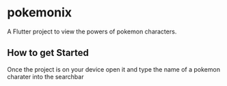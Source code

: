 # pokemonix

A Flutter project to view the powers of pokemon characters.

## How to get Started

Once the project is on your device open it and type the name of a pokemon charater into the
searchbar

